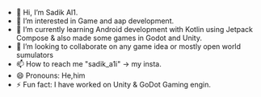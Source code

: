 - 👋 Hi, I’m Sadik Al1.
- 👀 I’m interested in Game and aap development.
- 🌱 I’m currently learning Android development with Kotlin using Jetpack Compose  & also made some games in Godot and Unity.
- 💞️ I’m looking to collaborate on any game idea or mostly open world sumulators 
- 📫 How to reach me "sadik_a1i" -> my insta.
- 😄 Pronouns: He,him
- ⚡ Fun fact: I have worked on Unity & GoDot Gaming engin.

<!---
SadikAl1/SadikAl1 is a ✨ special ✨ repository because its `README.md` (this file) appears on your GitHub profile.
You can click the Preview link to take a look at your changes.
--->
